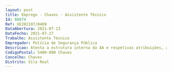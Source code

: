 ```yaml
--- 
layout: post
title: Emprego - Chaves - Assistente Técnico
Id: 88874
Ref: OE202107/0409
DataAbertura: 2021-07-13
DataFecho: 2021-07-27
Trabalho: Assistente Técnico
Empregador: Polícia de Segurança Pública
Descricao: Atenta a estrutura interna da AA e respetivas atribuições, ao trabalhador compete lhe, designadamente assegurar o enquadramento administrativo de todo o pessoal afeto aos serviços da Divisão  elaborar e manter permanentemente atualizados todos os mapas de pessoal assim como o ficheiro de todo o pessoal da Divisão  elaborar os mapas periódicos de efetivos e de situações de pessoal  elaborar e remeter, atempadamente, faturas referentes a serviços prestados às entidades requisitantes.Compete lhe ainda receber, registar em suporte informático e encaminhar toda a correspondência não classificada dirigida remetida à pela Divisão  controlar e distribuir todo o expediente relacionado com legislação de trânsito e controlar o arquivo de correspondência da Divisão (correspondência recebida expedida).Em qualquer das situações, o trabalhador candidato assegura o atendimento público e a divulgação de todas as informações com interesse para os clientes e utentes.
CodigoPostal: 5400-000 Chaves
Concelho: Chaves
Distrito: Vila Real
--- 
```

